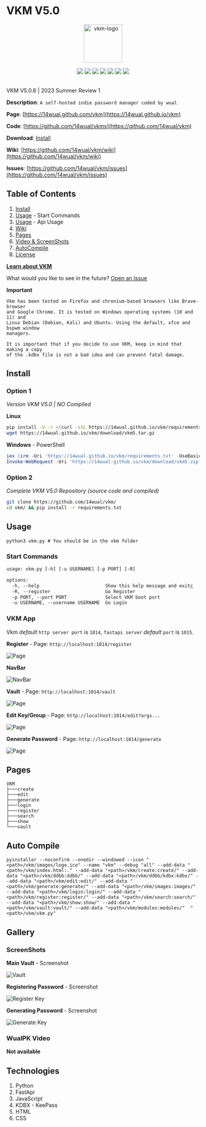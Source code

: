 # VKM V5.0

<p align="center"><img src="vkm/images/logo.png" alt="vkm-logo" style='width:100px;height:100px;'></p>

<div align="center">
  <img src="https://img.shields.io/badge/Code%20By%2014Wual-8338ec">
  <img src="https://img.shields.io/github/downloads/14wual/vkm/total">
  <img src="https://img.shields.io/github/license/14wual/vkm">
  <img src="https://img.shields.io/github/repo-size/14wual/vkm">
  <img src="https://img.shields.io/tokei/lines/github/14wual/vkm">
  <img src="https://img.shields.io/github/stars/14wual/vkm">
  <img src="https://img.shields.io/github/v/release/14wual/vkm">
</div>

<br>

VKM V5.0.6 | 2023 Summer Review 1

**Description**: `A self-hosted indie password manager coded by wual`

**Page**: [https://14wual.github.com/vkm](https://14wual.github.io/vkm)

**Code**: [https://github.com/14wual/vkms](https://github.com/14wual/vkm)

**Download**: [Install](https://github.com/14wual/vkm/#Install)

**Wiki**: [https://github.com/14wual/vkm/wiki](https://github.com/14wual/vkm/wiki)

**Issues**: [https://github.com/14wual/vkm/issues](https://github.com/14wual/vkm/issues)

## Table of Contents 

1. [Install](https://github.com/14wual/vkm/#Install)
2. [Usage](https://github.com/14wual/vkm/#Usage) - Start Commands
3. [Usage](https://github.com/14wual/vkm/#vkm-app) - Api Usage
8. [Wiki](https://github.com/14wual/vkm/wiki)
8. [Pages](https://github.com/14wual/vkm/#Pages)
6. [Video & ScreenShots](https://github.com/14wual/vkm/#Gallery)
7. [AutoCompile](https://github.com/14wual/vkm/#AutoCompile)
5. [License](https://github.com/14wual/vkm/LICENSE)

[**Learn about VKM**](https://github.com/14wual/vkm/wiki)

What would you like to see in the future? [Open an Issue](https://github.com/14wual/vkm/issues)

**Important**

```
Vkm has been tested on Firefox and chronium-based browsers like Brave-browser
and Google Chrome. It is tested on Windows operating systems (10 and 11) and
Linux Debian (Debian, Kali) and Ubuntu. Using the default, xfce and bspwm window
managers.
```

```
It is important that if you decide to use VKM, keep in mind that making a copy
of the .kdbx file is not a bad idea and can prevent fatal damage.
```

## Install

### Option 1

*Version VKM V5.0 | NO Compiled*

**Linux**

```bash
pip install -U -r <(curl -sSL https://14wual.github.io/vkm/requirements.txt)
wget https://14wual.github.io/vkm/download/vkm5.tar.gz
```

**Windows** - PowerShell

```powershell
iex (irm -Uri 'https://14wual.github.io/vkm/requirements.txt' -UseBasicParsing).Content | pip install -U -r -
Invoke-WebRequest -Uri 'https://14wual.github.io/vkm/download/vkm5.zip' -OutFile 'vkm5.zip'
```

### Option 2 

*Complete VKM V5.0 Repository (source code and compiled)*

```bash
git clone https://github.com/14wual/vkm/
cd vkm/ && pip install -r requirements.txt
```

## Usage


```
python3 vkm.py # You should be in the vkm folder
```

### Start Commands

```txt
usage: vkm.py [-h] [-u USERNAME] [-p PORT] [-R]

options:
  -h, --help                        Show this help message and exitç
  -R, --register                    Go Register
  -p PORT, --port PORT              Select VKM boot port
  -u USERNAME, --username USERNAME  Go Login
```

### VKM App

Vkm *default* `http server port` is `1014`, `fastapi server` *default* `port` is `1015`.

**Register** - Page: `http://localhost:1014/register`

![Page](https://raw.githubusercontent.com/14wual/vkm/master/screenshots/register-learn.png)

**NavBar**

![NavBar](https://raw.githubusercontent.com/14wual/vkm/master/screenshots/navbar_menu-learn.png)

**Vault** - Page: `http://localhost:1014/vault`

![Page](https://raw.githubusercontent.com/14wual/vkm/master/screenshots/vault-learn.png)

**Edit Key/Group** - Page: `http://localhost:1014/edit?args...`

![Page](https://raw.githubusercontent.com/14wual/vkm/master/screenshots/edit_key-learn.png)

**Generate Password** - Page: `http://localhost:1014/generate`

![Page](https://raw.githubusercontent.com/14wual/vkm/master/screenshots/generate_password-learn.png)

## Pages

```
VKM
├───create
├───edit
├───generate
├───login
├───register
├───search
├───show
└───vault
```

## Auto Compile

```
pyinstaller --noconfirm --onedir --windowed --icon "<path>/vkm/images/logo.ico" --name "vkm" --debug "all" --add-data "<path>/vkm/index.html:." --add-data "<path>/vkm/create:create/" --add-data "<path>/vkm/ddbb:ddbb/" --add-data "<path>/vkm/ddbb/kdbx:kdbx/" --add-data "<path>/vkm/edit:edit/" --add-data "<path>/vkm/generate:generate/" --add-data "<path>/vkm/images:images/" --add-data "<path>/vkm/login:login/" --add-data "<path>/vkm/register:register/" --add-data "<path>/vkm/search:search/" --add-data "<path>/vkm/show:show/" --add-data "<path>/vkm/vault:vault/" --add-data "<path>/vkm/modules:modules/"  "<path>/vkm/vkm.py"
```

## Gallery

### ScreenShots

**Main Vault** - Screenshot

![Vault](screenshots/vkm-vault.png)

**Registering Password** - Screenshot

![Register Key](screenshots/vkm-register-key.png)

**Generating Password** - Screenshot

![Generate Key](screenshots/vkm-generate-key.png)

### WualPK Video

**Not available**

## Technologies

1. Python
2. FastApi
3. JavaScript
4. KDBX - KeePass
5. HTML
6. CSS
